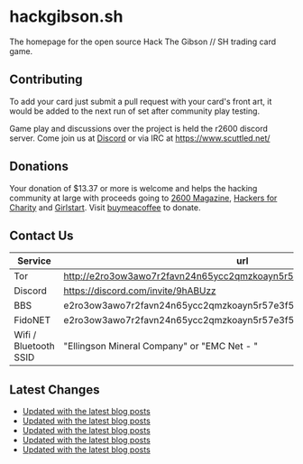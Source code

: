 # hackgibson.sh
The homepage for the open source Hack The Gibson // SH trading card game.


## Contributing

To add your card just submit a pull request with your card's front art, it would be added to the next run of set after community play testing.

Game play and discussions over the project is held the r2600 discord server. Come join us at [Discord](https://discord.com/invite/9hABUzz) or via IRC at https://www.scuttled.net/


## Donations

Your donation of $13.37 or more is welcome and helps the hacking community at large with proceeds going to [2600 Magazine](https://2600.com/), [Hackers for Charity](https://hackersforcharity.org) and [Girlstart](https://girlstart.org).  Visit [buymeacoffee](https://www.buymeacoffee.com/hackgibson.sh) to donate.


## Contact Us

Service | url
-|-
Tor | http://e2ro3ow3awo7r2favn24n65ycc2qmzkoayn5r57e3f56nvjwdcgg32ad.onion
Discord | https://discord.com/invite/9hABUzz
BBS | e2ro3ow3awo7r2favn24n65ycc2qmzkoayn5r57e3f56nvjwdcgg32ad.onion:23
FidoNET | e2ro3ow3awo7r2favn24n65ycc2qmzkoayn5r57e3f56nvjwdcgg32ad.onion:24554
Wifi / Bluetooth SSID | "Ellingson Mineral Company" or "EMC Net - <fidonet address>"

## Latest Changes
<!-- BLOG-POST-LIST:START -->
- [Updated with the latest blog posts](https://github.com/DFW2600/hackgibson.sh/commit/693f45eea96b96b059d24dc7e6e900aab9d07669)
- [Updated with the latest blog posts](https://github.com/DFW2600/hackgibson.sh/commit/97e81c1449b541f46ac7a3a3b33cabce7baaa7f9)
- [Updated with the latest blog posts](https://github.com/DFW2600/hackgibson.sh/commit/014a5f46a45ccd2ad9015f442852d3a1c03cbd4f)
- [Updated with the latest blog posts](https://github.com/DFW2600/hackgibson.sh/commit/cea93d7c6e2b64ea7a8a07af8fff23a995aad330)
- [Updated with the latest blog posts](https://github.com/DFW2600/hackgibson.sh/commit/875ad18b0b652838f9b5e0d25fccbec80b257abd)
<!-- BLOG-POST-LIST:END -->
